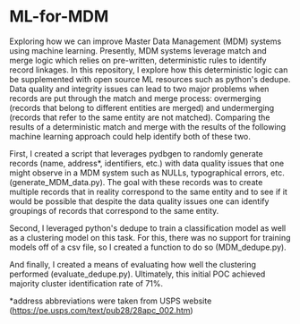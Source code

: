 # ML-for-MDM
Exploring how we can improve Master Data Management (MDM) systems using machine learning. 
Presently, MDM systems leverage match and merge logic which relies on pre-written, deterministic rules to identify record linkages. 
In this repository, I explore how this deterministic logic can be supplemented with open source ML resources such as python's dedupe.
Data quality and integrity issues can lead to two major problems when records are put through the match and merge process:
overmerging (records that belong to different entities are merged) and undermerging (records that refer to the same entity are not 
matched). Comparing the results of a deterministic match and merge with the results of the following machine learning approach 
could help identify both of these two.

First, I created a script that leverages pydbgen to randomly generate records (name, address*, identifiers, etc.) with data quality issues that one might observe in a
MDM system such as NULLs, typographical errors, etc. (generate_MDM_data.py). The goal with these records was to create multiple records that in reality correspond
to the same entity and to see if it would be possible that despite the data quality issues one can identify groupings of records that
correspond to the same entity.

Second, I leveraged python's dedupe to train a classification model as well as a clustering model on this task. For this, there was no
support for training models off of a csv file, so I created a function to do so (MDM_dedupe.py).

And finally, I created a means of evaluating how well the clustering performed (evaluate_dedupe.py). Ultimately, this initial POC achieved majority cluster 
identification rate of 71%.

*address abbreviations were taken from USPS website (https://pe.usps.com/text/pub28/28apc_002.htm)

